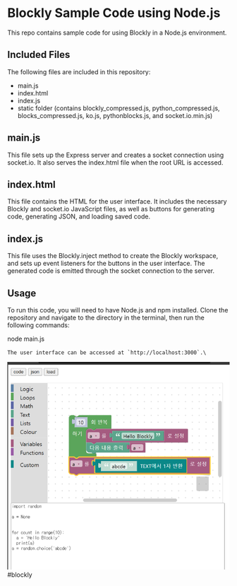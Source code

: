 # Blockly Sample Code using Node.js
This repo contains sample code for using Blockly in a Node.js environment.

## Included Files
The following files are included in this repository:

- main.js
- index.html
- index.js
- static folder (contains blockly_compressed.js, python_compressed.js, blocks_compressed.js, ko.js, pythonblocks.js, and socket.io.min.js)

## main.js
This file sets up the Express server and creates a socket connection using socket.io. It also serves the index.html file when the root URL is accessed.

## index.html
This file contains the HTML for the user interface. It includes the necessary Blockly and socket.io JavaScript files, as well as buttons for generating code, generating JSON, and loading saved code.

## index.js
This file uses the Blockly.inject method to create the Blockly workspace, and sets up event listeners for the buttons in the user interface. The generated code is emitted through the socket connection to the server.

## Usage
To run this code, you will need to have Node.js and npm installed. Clone the repository and navigate to the directory in the terminal, then run the following commands:

node main.js
```
The user interface can be accessed at `http://localhost:3000`.\
```

![](sc.png)
#blockly
